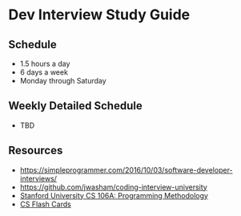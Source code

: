 # Dev Interview Study Guide

## Schedule

- 1.5 hours a day
- 6 days a week
- Monday through Saturday

## Weekly Detailed Schedule

- TBD

## Resources

- https://simpleprogrammer.com/2016/10/03/software-developer-interviews/
- https://github.com/jwasham/coding-interview-university
- [Stanford University CS 106A: Programming Methodology ](https://see.stanford.edu/Course/CS106A)
- [CS Flash Cards](https://github.com/jwasham/computer-science-flash-cards)
